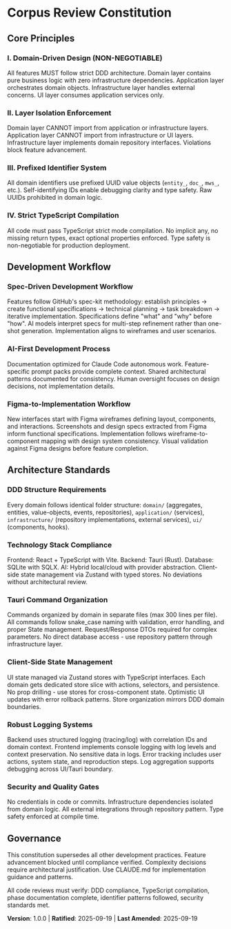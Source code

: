 # Corpus Review Constitution

## Core Principles

### I. Domain-Driven Design (NON-NEGOTIABLE)

All features MUST follow strict DDD architecture. Domain layer contains pure business logic with zero infrastructure dependencies. Application layer orchestrates domain objects. Infrastructure layer handles external concerns. UI layer consumes application services only.

### II. Layer Isolation Enforcement

Domain layer CANNOT import from application or infrastructure layers. Application layer CANNOT import from infrastructure or UI layers. Infrastructure layer implements domain repository interfaces. Violations block feature advancement.

### III. Prefixed Identifier System

All domain identifiers use prefixed UUID value objects (`entity_`, `doc_`, `mws_`, etc.). Self-identifying IDs enable debugging clarity and type safety. Raw UUIDs prohibited in domain logic.

### IV. Strict TypeScript Compilation

All code must pass TypeScript strict mode compilation. No implicit any, no missing return types, exact optional properties enforced. Type safety is non-negotiable for production deployment.

## Development Workflow

### Spec-Driven Development Workflow

Features follow GitHub's spec-kit methodology: establish principles → create functional specifications → technical planning → task breakdown → iterative implementation. Specifications define "what" and "why" before "how". AI models interpret specs for multi-step refinement rather than one-shot generation. Implementation aligns to wireframes and user scenarios.

### AI-First Development Process

Documentation optimized for Claude Code autonomous work. Feature-specific prompt packs provide complete context. Shared architectural patterns documented for consistency. Human oversight focuses on design decisions, not implementation details.

### Figma-to-Implementation Workflow

New interfaces start with Figma wireframes defining layout, components, and interactions. Screenshots and design specs extracted from Figma inform functional specifications. Implementation follows wireframe-to-component mapping with design system consistency. Visual validation against Figma designs before feature completion.

## Architecture Standards

### DDD Structure Requirements

Every domain follows identical folder structure: `domain/` (aggregates, entities, value-objects, events, repositories), `application/` (services), `infrastructure/` (repository implementations, external services), `ui/` (components, hooks).

### Technology Stack Compliance

Frontend: React + TypeScript with Vite. Backend: Tauri (Rust). Database: SQLite with SQLX. AI: Hybrid local/cloud with provider abstraction. Client-side state management via Zustand with typed stores. No deviations without architectural review.

### Tauri Command Organization

Commands organized by domain in separate files (max 300 lines per file). All commands follow snake_case naming with validation, error handling, and proper State management. Request/Response DTOs required for complex parameters. No direct database access - use repository pattern through infrastructure layer.

### Client-Side State Management

UI state managed via Zustand stores with TypeScript interfaces. Each domain gets dedicated store slice with actions, selectors, and persistence. No prop drilling - use stores for cross-component state. Optimistic UI updates with error rollback patterns. Store organization mirrors DDD domain boundaries.

### Robust Logging Systems

Backend uses structured logging (tracing/log) with correlation IDs and domain context. Frontend implements console logging with log levels and context preservation. No sensitive data in logs. Error tracking includes user actions, system state, and reproduction steps. Log aggregation supports debugging across UI/Tauri boundary.

### Security and Quality Gates

No credentials in code or commits. Infrastructure dependencies isolated from domain logic. All external integrations through repository pattern. Type safety enforced at compile time.

## Governance

This constitution supersedes all other development practices. Feature advancement blocked until compliance verified. Complexity decisions require architectural justification. Use CLAUDE.md for implementation guidance and patterns.

All code reviews must verify: DDD compliance, TypeScript compilation, phase documentation complete, identifier patterns followed, security standards met.

**Version**: 1.0.0 | **Ratified**: 2025-09-19 | **Last Amended**: 2025-09-19

